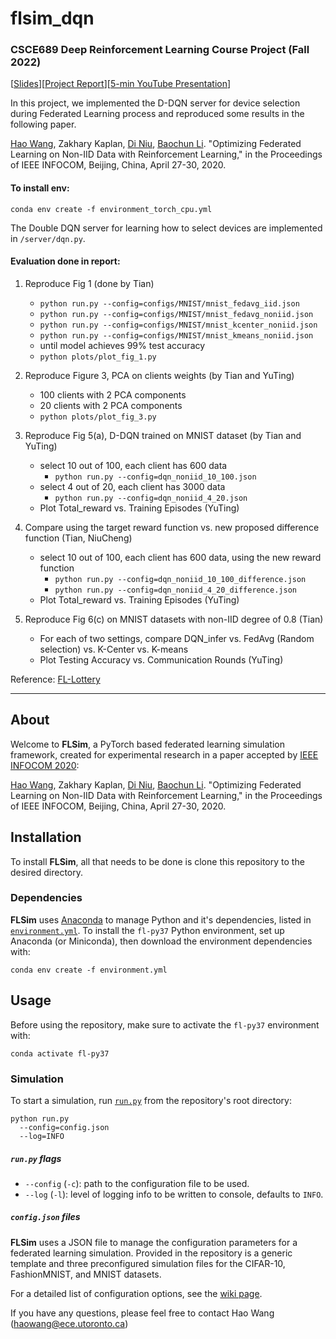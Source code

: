 # flsim_dqn

### CSCE689 Deep Reinforcement Learning Course Project (Fall 2022)

[[Slides](https://github.com/tian1327/flsim_dqn/blob/master/Project_Overview.pdf)][[Project Report](https://github.com/tian1327/flsim_dqn/blob/master/CSCE689_DRL_Project_Report.pdf)][[5-min YouTube Presentation](https://youtu.be/ZNkAfigHkN0)]

In this project, we implemented the D-DQN server for device selection during Federated Learning process and reproduced some results in the following paper.

[Hao Wang](https://www.haow.ca), Zakhary Kaplan, [Di Niu](https://sites.ualberta.ca/~dniu/Homepage/Home.html), [Baochun Li](http://iqua.ece.toronto.edu/bli/index.html). "Optimizing Federated Learning on Non-IID Data with Reinforcement Learning," in the Proceedings of IEEE INFOCOM, Beijing, China, April 27-30, 2020.



#### To install env:

```shell
conda env create -f environment_torch_cpu.yml
```

The Double DQN server for learning how to select devices are implemented in `/server/dqn.py`.

#### Evaluation done in report:
1. Reproduce Fig 1 (done by Tian)
   * `python run.py --config=configs/MNIST/mnist_fedavg_iid.json`
   * `python run.py --config=configs/MNIST/mnist_fedavg_noniid.json`
   * `python run.py --config=configs/MNIST/mnist_kcenter_noniid.json`
   * `python run.py --config=configs/MNIST/mnist_kmeans_noniid.json`
   * until model achieves 99% test accuracy
   * `python plots/plot_fig_1.py`
  
2. Reproduce Figure 3, PCA on clients weights (by Tian and YuTing)
   * 100 clients with 2 PCA components
   * 20 clients with 2 PCA components
   * `python plots/plot_fig_3.py`
  
3. Reproduce Fig 5(a), D-DQN trained on MNIST dataset (by Tian and YuTing)
   * select 10 out of 100, each client has 600 data
     * `python run.py --config=dqn_noniid_10_100.json`
   * select 4 out of 20, each client has 3000 data
     * `python run.py --config=dqn_noniid_4_20.json`
   * Plot Total_reward vs. Training Episodes (YuTing)
     
     
4. Compare using the target reward function vs. new proposed difference function (Tian, NiuCheng)
   * select 10 out of 100, each client has 600 data, using the new reward function
     * `python run.py --config=dqn_noniid_10_100_difference.json`
     * `python run.py --config=dqn_noniid_4_20_difference.json`
   * Plot Total_reward vs. Training Episodes (YuTing)    
  
5. Reproduce Fig 6(c) on MNIST datasets with non-IID degree of 0.8 (Tian)
   * For each of two settings, compare DQN_infer vs. FedAvg (Random selection) vs. K-Center vs. K-means
   * Plot Testing Accuracy vs. Communication Rounds (YuTing)


Reference: [FL-Lottery](https://github.com/iQua/fl-lottery/tree/360d9c2d54c12e2631ac123a4dd5ac9184d913f0)


***

## About

Welcome to **FLSim**, a PyTorch based federated learning simulation framework, created for experimental research in a paper accepted by [IEEE INFOCOM 2020](https://infocom2020.ieee-infocom.org):

[Hao Wang](https://www.haow.ca), Zakhary Kaplan, [Di Niu](https://sites.ualberta.ca/~dniu/Homepage/Home.html), [Baochun Li](http://iqua.ece.toronto.edu/bli/index.html). "Optimizing Federated Learning on Non-IID Data with Reinforcement Learning," in the Proceedings of IEEE INFOCOM, Beijing, China, April 27-30, 2020.



## Installation

To install **FLSim**, all that needs to be done is clone this repository to the desired directory.

### Dependencies

**FLSim** uses [Anaconda](https://www.anaconda.com/distribution/) to manage Python and it's dependencies, listed in [`environment.yml`](environment.yml). To install the `fl-py37` Python environment, set up Anaconda (or Miniconda), then download the environment dependencies with:

```shell
conda env create -f environment.yml
```

## Usage

Before using the repository, make sure to activate the `fl-py37` environment with:

```shell
conda activate fl-py37
```

### Simulation

To start a simulation, run [`run.py`](run.py) from the repository's root directory:

```shell
python run.py
  --config=config.json
  --log=INFO
```

##### `run.py` flags

* `--config` (`-c`): path to the configuration file to be used.
* `--log` (`-l`): level of logging info to be written to console, defaults to `INFO`.

##### `config.json` files

**FLSim** uses a JSON file to manage the configuration parameters for a federated learning simulation. Provided in the repository is a generic template and three preconfigured simulation files for the CIFAR-10, FashionMNIST, and MNIST datasets.

For a detailed list of configuration options, see the [wiki page](https://github.com/iQua/flsim/wiki/Configuration).

If you have any questions, please feel free to contact Hao Wang (haowang@ece.utoronto.ca)
